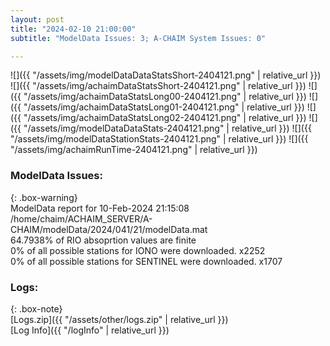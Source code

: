 ```yaml
---
layout: post
title: "2024-02-10 21:00:00"
subtitle: "ModelData Issues: 3; A-CHAIM System Issues: 0"

---
```


![]({{ "/assets/img/modelDataDataStatsShort-2404121.png" | relative_url }})
![]({{ "/assets/img/achaimDataStatsShort-2404121.png" | relative_url }})
![]({{ "/assets/img/achaimDataStatsLong00-2404121.png" | relative_url }})
![]({{ "/assets/img/achaimDataStatsLong01-2404121.png" | relative_url }})
![]({{ "/assets/img/achaimDataStatsLong02-2404121.png" | relative_url }})
![]({{ "/assets/img/modelDataDataStats-2404121.png" | relative_url }})
![]({{ "/assets/img/modelDataStationStats-2404121.png" | relative_url }})
![]({{ "/assets/img/achaimRunTime-2404121.png" | relative_url }})


### ModelData Issues:  
  
{: .box-warning}  
 ModelData report for 10-Feb-2024 21:15:08   
 /home/chaim/ACHAIM_SERVER/A-CHAIM/modelData/2024/041/21/modelData.mat   
 64.7938% of RIO absoprtion values are finite   
 0% of all possible stations for IONO were downloaded. x2252   
 0% of all possible stations for SENTINEL were downloaded. x1707   
  


### Logs:  
  
{: .box-note}  
[Logs.zip]({{ "/assets/other/logs.zip" | relative_url }})  
[Log Info]({{ "/logInfo" | relative_url }})  
